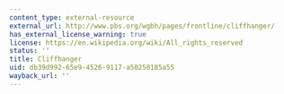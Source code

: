 ```yaml
---
content_type: external-resource
external_url: http://www.pbs.org/wgbh/pages/frontline/cliffhanger/
has_external_license_warning: true
license: https://en.wikipedia.org/wiki/All_rights_reserved
status: ''
title: Cliffhanger
uid: db39d992-65e9-4526-9117-a50250185a55
wayback_url: ''
---
```

